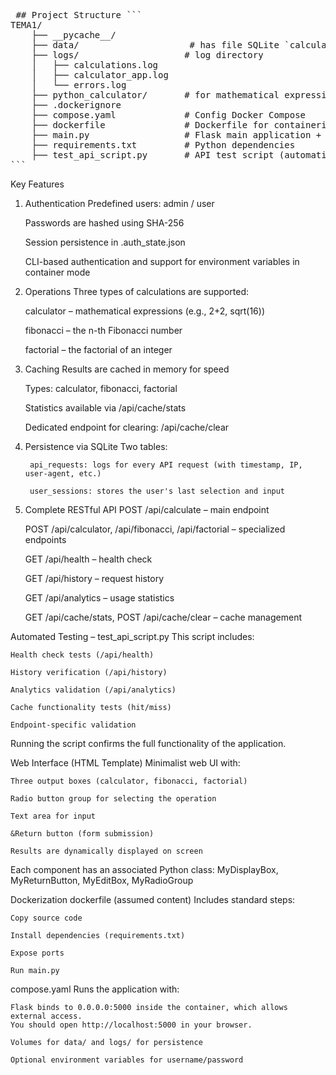 <pre lang="markdown"> ## Project Structure ```
TEMA1/
    ├── __pycache__/
    ├── data/                     # has file SQLite `calculator_api.db`
    ├── logs/                    # log directory
    │   ├── calculations.log
    │   ├── calculator_app.log
    │   └── errors.log
    ├── python_calculator/       # for mathematical expressions
    ├── .dockerignore
    ├── compose.yaml             # Config Docker Compose
    ├── dockerfile               # Dockerfile for containerization
    ├── main.py                  # Flask main application + web UI logic
    ├── requirements.txt         # Python dependencies
    ├── test_api_script.py       # API test script (automation)
``` </pre>

Key Features
1. Authentication
    Predefined users: admin / user

    Passwords are hashed using SHA-256

    Session persistence in .auth_state.json

    CLI-based authentication and support for environment variables in container mode

2. Operations
    Three types of calculations are supported:

    calculator – mathematical expressions (e.g., 2+2, sqrt(16))

    fibonacci – the n-th Fibonacci number

    factorial – the factorial of an integer

3. Caching
    Results are cached in memory for speed

    Types: calculator, fibonacci, factorial

    Statistics available via /api/cache/stats

    Dedicated endpoint for clearing: /api/cache/clear

4. Persistence via SQLite
    Two tables:

        api_requests: logs for every API request (with timestamp, IP, user-agent, etc.)

        user_sessions: stores the user's last selection and input

5. Complete RESTful API
    POST /api/calculate – main endpoint

    POST /api/calculator, /api/fibonacci, /api/factorial – specialized endpoints

    GET /api/health – health check

    GET /api/history – request history

    GET /api/analytics – usage statistics

    GET /api/cache/stats, POST /api/cache/clear – cache management

Automated Testing – test_api_script.py
    This script includes:

    Health check tests (/api/health)

    History verification (/api/history)

    Analytics validation (/api/analytics)

    Cache functionality tests (hit/miss)

    Endpoint-specific validation

Running the script confirms the full functionality of the application.

Web Interface (HTML Template)
Minimalist web UI with:

    Three output boxes (calculator, fibonacci, factorial)

    Radio button group for selecting the operation

    Text area for input

    &Return button (form submission)

    Results are dynamically displayed on screen

Each component has an associated Python class: MyDisplayBox, MyReturnButton, MyEditBox, MyRadioGroup

Dockerization
    dockerfile (assumed content)
    Includes standard steps:

    Copy source code

    Install dependencies (requirements.txt)

    Expose ports

    Run main.py

compose.yaml
Runs the application with:

    Flask binds to 0.0.0.0:5000 inside the container, which allows external access.
    You should open http://localhost:5000 in your browser.

    Volumes for data/ and logs/ for persistence

    Optional environment variables for username/password


